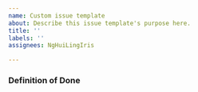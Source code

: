 ```yaml
---
name: Custom issue template
about: Describe this issue template's purpose here.
title: ''
labels: ''
assignees: NgHuiLingIris

---
```


### Definition of Done
